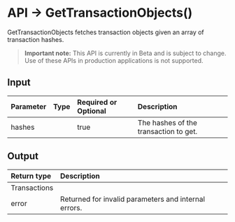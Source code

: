 # API -> GetTransactionObjects()
GetTransactionObjects fetches transaction objects given an array of transaction hashes.
> **Important note:** This API is currently in Beta and is subject to change. Use of these APIs in production applications is not supported.

## Input

| Parameter       | Type | Required or Optional | Description |
|:---------------|:--------|:--------| :--------|
| hashes |  | true | The hashes of the transaction to get.  |


## Output

| Return type     | Description |
|:---------------|:--------|
| Transactions |  |
| error | Returned for invalid parameters and internal errors. |


